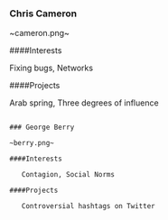 ### Chris Cameron

~cameron.png~

####Interests

   Fixing bugs, Networks

####Projects

   Arab spring, Three degrees of influence

~~~

### George Berry

~berry.png~

####Interests

   Contagion, Social Norms

####Projects

   Controversial hashtags on Twitter